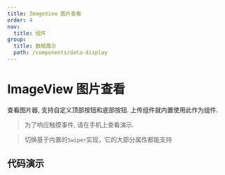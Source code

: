 ```yaml
---
title: ImageView 图片查看
order: 4
nav:
  title: 组件
group:
  title: 数据展示
  path: /components/data-display
---
```


# ImageView 图片查看

查看图片器, 支持自定义顶部按钮和底部按钮. 上传组件就内置使用此作为组件.

> 为了响应触摸事件, 请在手机上查看演示.

> 切换基于内置的`Swiper`实现，它的大部分属性都能支持

## 代码演示

<code src="./demo/index.tsx" />

<API src="../../../src/ImageView/Gallery.tsx"></API>
<API src="../../../src/ImageView/ImageView.tsx"></API>
